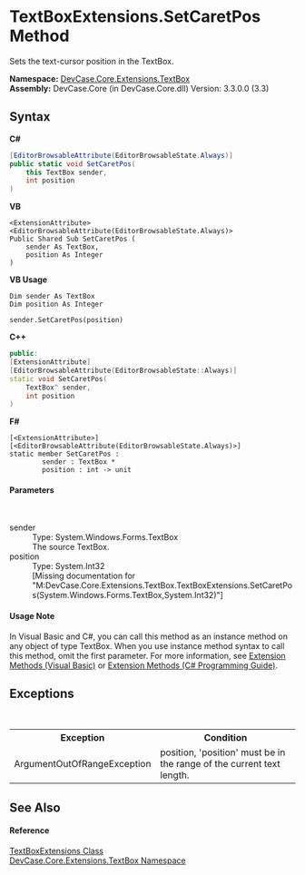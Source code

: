 # TextBoxExtensions.SetCaretPos Method 
 

Sets the text-cursor position in the TextBox.

**Namespace:**&nbsp;<a href="N_DevCase_Core_Extensions_TextBox">DevCase.Core.Extensions.TextBox</a><br />**Assembly:**&nbsp;DevCase.Core (in DevCase.Core.dll) Version: 3.3.0.0 (3.3)

## Syntax

**C#**<br />
``` C#
[EditorBrowsableAttribute(EditorBrowsableState.Always)]
public static void SetCaretPos(
	this TextBox sender,
	int position
)
```

**VB**<br />
``` VB
<ExtensionAttribute>
<EditorBrowsableAttribute(EditorBrowsableState.Always)>
Public Shared Sub SetCaretPos ( 
	sender As TextBox,
	position As Integer
)
```

**VB Usage**<br />
``` VB Usage
Dim sender As TextBox
Dim position As Integer

sender.SetCaretPos(position)
```

**C++**<br />
``` C++
public:
[ExtensionAttribute]
[EditorBrowsableAttribute(EditorBrowsableState::Always)]
static void SetCaretPos(
	TextBox^ sender, 
	int position
)
```

**F#**<br />
``` F#
[<ExtensionAttribute>]
[<EditorBrowsableAttribute(EditorBrowsableState.Always)>]
static member SetCaretPos : 
        sender : TextBox * 
        position : int -> unit 

```


#### Parameters
&nbsp;<dl><dt>sender</dt><dd>Type: System.Windows.Forms.TextBox<br />The source TextBox.</dd><dt>position</dt><dd>Type: System.Int32<br />\[Missing <param name="position"/> documentation for "M:DevCase.Core.Extensions.TextBox.TextBoxExtensions.SetCaretPos(System.Windows.Forms.TextBox,System.Int32)"\]</dd></dl>

#### Usage Note
In Visual Basic and C#, you can call this method as an instance method on any object of type TextBox. When you use instance method syntax to call this method, omit the first parameter. For more information, see <a href="https://docs.microsoft.com/dotnet/visual-basic/programming-guide/language-features/procedures/extension-methods">Extension Methods (Visual Basic)</a> or <a href="https://docs.microsoft.com/dotnet/csharp/programming-guide/classes-and-structs/extension-methods">Extension Methods (C# Programming Guide)</a>.

## Exceptions
&nbsp;<table><tr><th>Exception</th><th>Condition</th></tr><tr><td>ArgumentOutOfRangeException</td><td>position, 'position' must be in the range of the current text length.</td></tr></table>

## See Also


#### Reference
<a href="T_DevCase_Core_Extensions_TextBox_TextBoxExtensions">TextBoxExtensions Class</a><br /><a href="N_DevCase_Core_Extensions_TextBox">DevCase.Core.Extensions.TextBox Namespace</a><br />